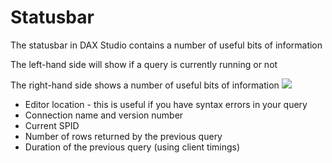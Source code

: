 # Statusbar
The statusbar in DAX Studio contains a number of useful bits of information

The left-hand side will show if a query is currently running or not

The right-hand side shows a number of useful bits of information
![](Statusbar_Statusbar.png)
* Editor location - this is useful if you have syntax errors in your query
* Connection name and version number
* Current SPID 
* Number of rows returned by the previous query
* Duration of the previous query (using client timings)